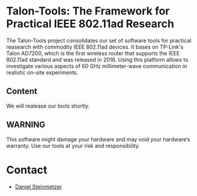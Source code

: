 # Talon-Tools: The Framework for Practical IEEE 802.11ad Research
The Talon-Tools project consolidates our set of software tools for practical reasearch with commodity IEEE 802.11ad devices. It bases on TP-Link's Talon AD7200, which is the first wireless router that supports the IEEE 802.11ad standard and was released in 2016. Using this platform allows to investigate various aspects of 60 GHz millimeter-wave communication in realistic on-site experiments.

## Content
We will realease our tools shortly.

## WARNING
This software might damage your hardware and may void your hardware’s warranty. Use our tools at your risk and responsibility.

# Contact
* [Daniel Steinmetzer](https://seemoo.tu-darmstadt.de/dsteinmetzer)
